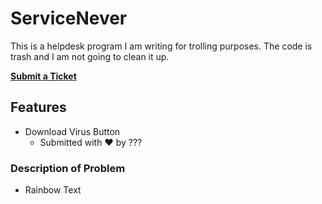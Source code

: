 # ServiceNever
This is a helpdesk program I am writing for trolling purposes. The code is trash and I am not going to clean it up.

[**Submit a Ticket**](https://sharepointlist.com/)

## Features



- Download Virus Button
  - Submitted with :heart: by ???

### Description of Problem
- Rainbow Text
